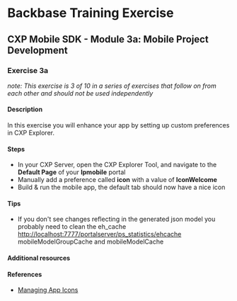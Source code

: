 # Backbase Training Exercise

## CXP Mobile SDK - Module 3a: Mobile Project Development

### Exercise 3a

_note: This exercise is 3 of 10 in a series of exercises that follow on from each other and should not be used independently_

#### Description

In this exercise you will enhance your app by setting up custom preferences in CXP Explorer.

#### Steps

 - In your CXP Server, open the CXP Explorer Tool, and navigate to the **Default Page** of your **lpmobile** portal
 - Manually add a preference called **icon** with a value of **IconWelcome**
 - Build & run the mobile app, the default tab should now have a nice icon

#### Tips

-   If you don't see changes reflecting in the generated json model you probably
    need to clean the eh\_cache
    <http://localhost:7777/portalserver/ps_statistics/ehcache>
    mobileModelGroupCache and mobileModelCache

#### Additional resources

#### References

 - [Managing App Icons](https://my.backbase.com/docs/product-documentation/documentation/mobile-sdk/latest/cxpmanager_images.html)
